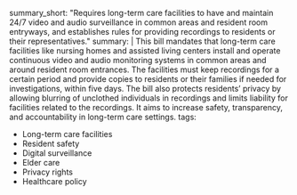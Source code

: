 summary_short: "Requires long-term care facilities to have and maintain 24/7 video and audio surveillance in common areas and resident room entryways, and establishes rules for providing recordings to residents or their representatives."
summary: |
  This bill mandates that long-term care facilities like nursing homes and assisted living centers install and operate continuous video and audio monitoring systems in common areas and around resident room entrances. The facilities must keep recordings for a certain period and provide copies to residents or their families if needed for investigations, within five days. The bill also protects residents’ privacy by allowing blurring of unclothed individuals in recordings and limits liability for facilities related to the recordings. It aims to increase safety, transparency, and accountability in long-term care settings.
tags:
  - Long-term care facilities
  - Resident safety
  - Digital surveillance
  - Elder care
  - Privacy rights
  - Healthcare policy
